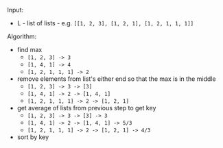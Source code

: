 Input:

- L - list of lists - e.g. `[[1, 2, 3], [1, 2, 1], [1, 2, 1, 1, 1]]`

Algorithm:

- find max
  - `[1, 2, 3] -> 3`
  - `[1, 4, 1] -> 4`
  - `[1, 2, 1, 1, 1] -> 2`
- remove elements from list's either end so that the max is in the middle
  - `[1, 2, 3] -> 3 -> [3]`
  - `[1, 4, 1] -> 2 -> [1, 4, 1]`
  - `[1, 2, 1, 1, 1] -> 2 -> [1, 2, 1]`
- get average of lists from previous step to get key
  - `[1, 2, 3] -> 3 -> [3] -> 3`
  - `[1, 4, 1] -> 2 -> [1, 4, 1] -> 5/3`
  - `[1, 2, 1, 1, 1] -> 2 -> [1, 2, 1] -> 4/3`
- sort by key
